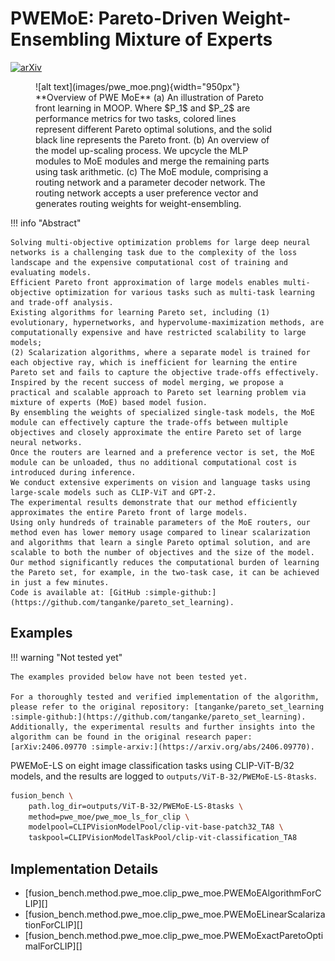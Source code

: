 # PWEMoE: Pareto-Driven Weight-Ensembling Mixture of Experts

[![arXiv](https://img.shields.io/badge/arXiv-2406.09770-b31b1b.svg)](https://arxiv.org/abs/2406.09770)

<figure markdown="span">
![alt text](images/pwe_moe.png){width="950px"}
<figcaption style="max-width:90%" markdown="span">
    **Overview of PWE MoE**
    (a) An illustration of Pareto front learning in MOOP. Where $P_1$ and $P_2$ are performance metrics for two tasks, colored lines represent different Pareto optimal solutions, and the solid black line represents the Pareto front.
    (b) An overview of the model up-scaling process.
    We upcycle the MLP modules to MoE modules and merge the remaining parts using task arithmetic.
    (c) The MoE module, comprising a routing network and a parameter decoder network.
    The routing network accepts a user preference vector and generates routing weights for weight-ensembling.</figcaption>
</figure>

!!! info "Abstract"

    Solving multi-objective optimization problems for large deep neural networks is a challenging task due to the complexity of the loss landscape and the expensive computational cost of training and evaluating models.
    Efficient Pareto front approximation of large models enables multi-objective optimization for various tasks such as multi-task learning and trade-off analysis.
    Existing algorithms for learning Pareto set, including (1) evolutionary, hypernetworks, and hypervolume-maximization methods, are computationally expensive and have restricted scalability to large models;
    (2) Scalarization algorithms, where a separate model is trained for each objective ray, which is inefficient for learning the entire Pareto set and fails to capture the objective trade-offs effectively.
    Inspired by the recent success of model merging, we propose a practical and scalable approach to Pareto set learning problem via mixture of experts (MoE) based model fusion.
    By ensembling the weights of specialized single-task models, the MoE module can effectively capture the trade-offs between multiple objectives and closely approximate the entire Pareto set of large neural networks.
    Once the routers are learned and a preference vector is set, the MoE module can be unloaded, thus no additional computational cost is introduced during inference.
    We conduct extensive experiments on vision and language tasks using large-scale models such as CLIP-ViT and GPT-2.
    The experimental results demonstrate that our method efficiently approximates the entire Pareto front of large models.
    Using only hundreds of trainable parameters of the MoE routers, our method even has lower memory usage compared to linear scalarization and algorithms that learn a single Pareto optimal solution, and are scalable to both the number of objectives and the size of the model.
    Our method significantly reduces the computational burden of learning the Pareto set, for example, in the two-task case, it can be achieved in just a few minutes.
    Code is available at: [GitHub :simple-github:](https://github.com/tanganke/pareto_set_learning).

## Examples

!!! warning "Not tested yet"

    The examples provided below have not been tested yet.

    For a thoroughly tested and verified implementation of the algorithm, please refer to the original repository: [tanganke/pareto_set_learning :simple-github:](https://github.com/tanganke/pareto_set_learning). 
    Additionally, the experimental results and further insights into the algorithm can be found in the original research paper: [arXiv:2406.09770 :simple-arxiv:](https://arxiv.org/abs/2406.09770).

PWEMoE-LS on eight image classification tasks using CLIP-ViT-B/32 models, and the results are logged to `outputs/ViT-B-32/PWEMoE-LS-8tasks`.

```bash
fusion_bench \
    path.log_dir=outputs/ViT-B-32/PWEMoE-LS-8tasks \
    method=pwe_moe/pwe_moe_ls_for_clip \
    modelpool=CLIPVisionModelPool/clip-vit-base-patch32_TA8 \
    taskpool=CLIPVisionModelTaskPool/clip-vit-classification_TA8
```

## Implementation Details

- [fusion_bench.method.pwe_moe.clip_pwe_moe.PWEMoEAlgorithmForCLIP][]
- [fusion_bench.method.pwe_moe.clip_pwe_moe.PWEMoELinearScalarizationForCLIP][]
- [fusion_bench.method.pwe_moe.clip_pwe_moe.PWEMoExactParetoOptimalForCLIP][]
